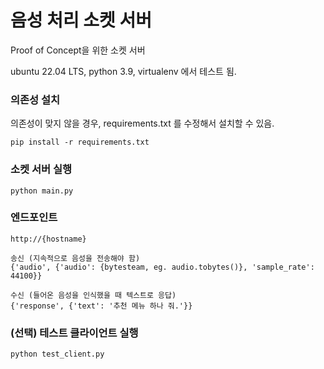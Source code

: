 
# 음성 처리 소켓 서버
Proof of Concept을 위한 소켓 서버

ubuntu 22.04 LTS, python 3.9, virtualenv 에서 테스트 됨.

### 의존성 설치
의존성이 맞지 않을 경우, requirements.txt 를 수정해서 설치할 수 있음. 
```
pip install -r requirements.txt
```

### 소켓 서버 실행
```
python main.py
```

### 엔드포인트
```
http://{hostname}

송신 (지속적으로 음성을 전송해야 함)
{'audio', {'audio': {bytesteam, eg. audio.tobytes()}, 'sample_rate': 44100}}

수신 (들어온 음성을 인식했을 때 텍스트로 응답)
{'response', {'text': '추천 메뉴 하나 줘.'}}
```

### (선택) 테스트 클라이언트 실행
```
python test_client.py
```
